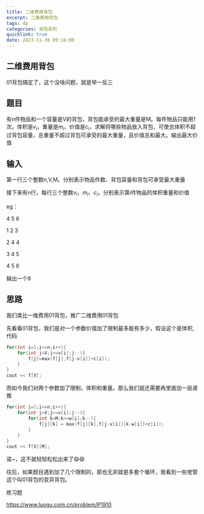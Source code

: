 ```yaml
---
title: 二维费用背包
excerpt: 二维费用背包
tags: dp
categories: 背包系列
quicklink: true
date: 2023-11-30 09:16:00
---
```


## 二维费用背包

01背包搞定了，这个没啥问题，就是举一反三

## 题目

有n件物品和一个容量是V的背包，背包能承受的最大重量是M。每件物品只能用1次。体积是$v_i$，重量是$m_i$，价值是$c_i$，求解将哪些物品放入背包，可使总体积不超过背包容量，总重量不超过背包可承受的最大重量，且价值总和最大。输出最大价值

## 输入

第一行三个整数n,V,M。分别表示物品件数、背包容量和背包可承受最大重量

接下来有n行，每行三个整数$v_i、m_i、c_i$，分别表示第$i$件物品的体积重量和价值

eg： 

4 5 6

1 2 3

2 4 4

3 4 5

4 5 6

输出一个8

## 思路

我们类比一维费用01背包，推广二维费用01背包

先看看01背包，我们是对一个参数价值加了限制最多能有多少，假设这个是体积,代码

```cpp
for(int i=1;i<=n;i++){
    for(int j=V;j>=v[i];j--){
        f[j]=max(f[j],f[j-v[i]]+c[i]);
    }
}
cout << f[V];
```

而如今我们对两个参数加了限制，体积和重量。那么我们就还需要再里面加一层递推

```cpp
for(int i=1;i<=n;i++){
    for(int j=V;j>=v[i];j--){
        for(int k=M;k>=w[i];k--){
            f[j][k] = max(f[j][k],f[j-v[i]][k-w[i]]+c[i]);
        }
    }
}
cout << f[V][M];
```

诺~，这不就轻轻松松出来了😄😄

往后，如果题目遇到加了几个限制的，那也无非就是多套个循环，我看到一些佬管这个叫01背包的变异背包。

练习题

https://www.luogu.com.cn/problem/P1910 
